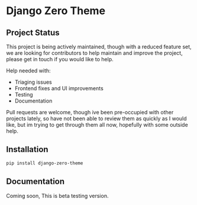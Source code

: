 
# Django Zero Theme

## Project Status

This project is being actively maintained, though with a reduced feature set, we are looking for contributors to help
maintain and improve the project, please get in touch if you would like to help.

Help needed with:

- Triaging issues
- Frontend fixes and UI improvements
- Testing
- Documentation

Pull requests are welcome, though ive been pre-occupied with other projects lately, so have not been able to review
them as quickly as I would like, but im trying to get through them all now, hopefully with some outside help.

## Installation

```bash
pip install django-zero-theme
```

## Documentation
Coming soon, This is beta testing version. 
